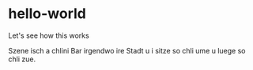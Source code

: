 # hello-world
Let's see how this works

Szene isch a chlini Bar irgendwo ire Stadt u i sitze so chli ume u luege so chli zue.
